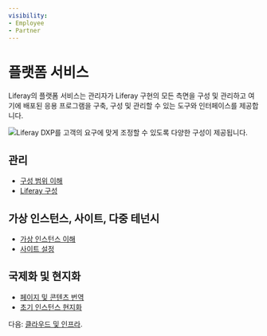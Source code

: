 ```yaml
---
visibility:
- Employee
- Partner
---
```

# 플랫폼 서비스

Liferay의 플랫폼 서비스는 관리자가 Liferay 구현의 모든 측면을 구성 및 관리하고 여기에 배포된 응용 프로그램을 구축, 구성 및 관리할 수 있는 도구와 인터페이스를 제공합니다.

![Liferay DXP를 고객의 요구에 맞게 조정할 수 있도록 다양한 구성이 제공됩니다.](./platform-services/images/01.png)

## 관리

* [구성 범위 이해](https://learn.liferay.com/w/dxp/system-administration/configuring-liferay/understanding-configuration-scope)
* [Liferay 구성](https://learn.liferay.com/w/dxp/system-administration/configuring-liferay)

## 가상 인스턴스, 사이트, 다중 테넌시

* [가상 인스턴스 이해](https://learn.liferay.com/w/dxp/system-administration/configuring-liferay/virtual-instances/understanding-virtual-instances)
* [사이트 설정](https://learn.liferay.com/w/dxp/site-building/site-settings)

## 국제화 및 현지화

* [페이지 및 콘텐츠 번역](https://learn.liferay.com/w/dxp/content-authoring-and-management/translating-pages-and-content)
* [초기 인스턴스 현지화](https://learn.liferay.com/w/dxp/installation-and-upgrades/setting-up-liferay/initial-instance-localization)

다음: [클라우드 및 인프라](./cloud-and-infrastructure.md).
